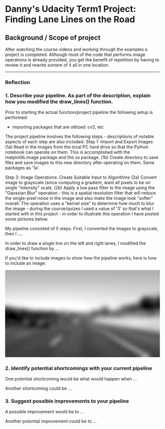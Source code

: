# Danny's Udacity Term1 Project:  Finding Lane Lines on the Road

## Background / Scope of project
After watching the course videos and working through the examples a project is completed.  Although most of the code that performs image operations is already provided, you get the
benefit of repetition by having to review it and rewrite somem of it all in one location.





[//]: # (Image References)

[imagea]: ./test-images-output/PipeLine_Writeup_103.103.jpg "Grayscale"

---

### Reflection

### 1. Describe your pipeline. As part of the description, explain how you modified the draw_lines() function.

Prior to starting the actual function/project pipeline the following setup is performed:
* importing packages that are utilized: cv2, etc

The project pipeline involves the following steps - descriptions of notable aspects of each step are also included.
Step 1: Import and Export Images
(1a) Read in the images from the local PC hard drive so that the Python notebook can operate on them.  This is accomplished with the matplotlib.image package and the os package.
(1b) Create directory to save files and save images to this new directory after operating on them.  Same packages as '1a'.

Step 2: Image Operations: Create Suitable Input to Algorithms
(2a) Convert image to grayscale (since computing a gradient, want all pixels to be on single "intensity" scale.
(2b) Apply a low pass filter to the image using the "Gaussian Blur" operation - this is a spatial resolution filter that will reduce the single-pixel noise in the image and also make the image look "softer" overall.  The operation uses a "kernel size" to determine how much to blur the image - during the course/quizes I used a value of '3' so that's what I started with in this project - in order to illustrate this operation I have posted some pictures below.

My pipeline consisted of 5 steps. First, I converted the images to grayscale, then I .... 

In order to draw a single line on the left and right lanes, I modified the draw_lines() function by ...

If you'd like to include images to show how the pipeline works, here is how to include an image: 

![alt text][imagea]


### 2. Identify potential shortcomings with your current pipeline


One potential shortcoming would be what would happen when ... 

Another shortcoming could be ...


### 3. Suggest possible improvements to your pipeline

A possible improvement would be to ...

Another potential improvement could be to ...
